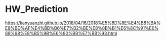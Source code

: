 # HW_Prediction

<https://kanyuanzhi.github.io/2018/04/16/2018%E5%8D%8E%E4%B8%BA%E8%BD%AF%E4%BB%B6%E7%B2%BE%E8%8B%B1%E6%8C%91%E6%88%98%E8%B5%9B%E6%80%BB%E7%BB%93.html>
